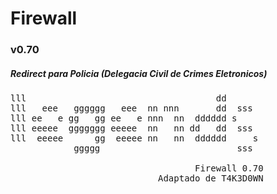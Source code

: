 # Firewall

### v0.70
##### Redirect para Policia (Delegacia Civil de Crimes Eletronicos)

<pre>
lll                                    dd      
lll   eee   gggggg   eee  nn nnn       dd  sss 
lll ee   e gg   gg ee   e nnn  nn  dddddd s    
lll eeeee  ggggggg eeeee  nn   nn dd   dd  sss 
lll  eeeee      gg  eeeee nn   nn  dddddd     s
            ggggg                          sss 

                                   Firewall 0.70
                            Adaptado de T4K3D0WN

</pre>
